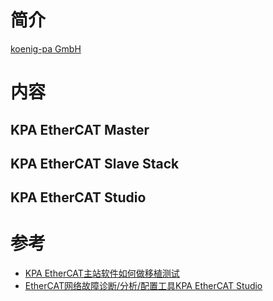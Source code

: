简介
===
  [koenig-pa GmbH](https://koenig-pa.de/)

内容
===
## KPA EtherCAT Master
## KPA EtherCAT Slave Stack
## KPA EtherCAT Studio

参考
===
* [KPA EtherCAT主站软件如何做移植测试](https://www.elecfans.com/d/1835374.html)
* [EtherCAT网络故障诊断/分析/配置工具KPA EtherCAT Studio](http://china.makepolo.com/product-detail/100814142236.html)